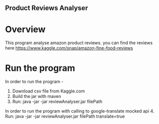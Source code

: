 ## Product Reviews Analyser
# Overview
This program analyse amazon product reviews.
you can find the reviews here https://www.kaggle.com/snap/amazon-fine-food-reviews

# Run the program
In order to run the program -
 1. Download csv file from Kaggle.com
 2. Build the jar with maven
 3. Run: java -jar -jar reviewAnalyser.jar filePath 
 
 In order to run the program with calling to google-translate mocked api
 4. Run:  java -jar -jar reviewAnalyser.jar filePath translate=true

 
 
